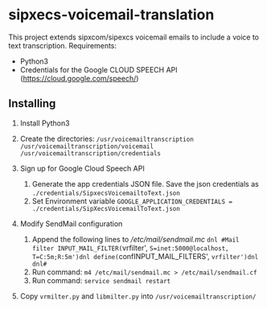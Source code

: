 # sipxecs-voicemail-translation

This project extends sipxcom/sipexcs voicemail emails to include a voice to text transcription. Requirements:
- Python3
- Credentials for the Google CLOUD SPEECH API (https://cloud.google.com/speech/)

## Installing
 1. Install Python3
 
 2. Create the directories:
	 `/usr/voicemailtranscription`
	 `/usr/voicemailtranscription/voicemail`
	 `/usr/voicemailtranscription/credentials`
	 
 3. Sign up for Google Cloud Speech API
 	 1. Generate the app credentials JSON file. Save the json credentials as `./credentials/SipxecsVoicemailtoText.json`
	 2. Set Environment variable `GOOGLE_APPLICATION_CREDENTIALS = ./credentials/SipXecsVoicemailToText.json`

 4. Modify SendMail configuration
	 1. Append the following lines to */etc/mail/sendmail.mc*
	    `dnl #Mail filter
        INPUT_MAIL_FILTER(`vrfilter', `S=inet:5000@localhost, T=C:5m;R:5m')dnl
        define(`confINPUT_MAIL_FILTERS', `vrfilter')dnl
        dnl#`
	 2. Run command: `m4 /etc/mail/sendmail.mc > /etc/mail/sendmail.cf`
	 3. Run command: `service sendmail restart`

 6. Copy `vrmilter.py` and `libmilter.py` into `/usr/voicemailtranscription/`
